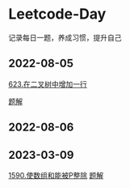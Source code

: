 # Leetcode-Day
记录每日一题，养成习惯，提升自己
## 2022-08-05
[623.在二叉树中增加一行](https://leetcode.cn/problems/add-one-row-to-tree/)

[题解](solution/623.md)
## 2022-08-06

## 2023-03-09
[1590.使数组和能被P整除](https://leetcode.cn/problems/make-sum-divisible-by-p/solutions/)
[题解](solution/1590.md)
